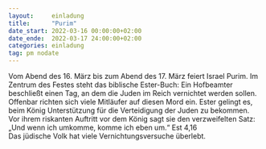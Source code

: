 ```yaml
---
layout:     einladung
title:      "Purim"
date_start: 2022-03-16 00:00:00+02:00
date_ende:  2022-03-17 24:00:00+02:00
categories: einladung
tag: pm nodate
---
```


Vom Abend des 16. März bis zum Abend des 17. März feiert Israel Purim.
Im Zentrum des Festes steht das biblische Ester-Buch:
Ein Hofbeamter beschließt einen Tag, an dem die Juden im Reich vernichtet werden sollen.
Offenbar richten sich viele Mitläufer auf diesen Mord ein.
Ester gelingt es, beim König Unterstützung für die Verteidigung der Juden zu bekommen.
Vor ihrem riskanten Auftritt vor dem König sagt sie den verzweifelten Satz:
„Und wenn ich umkomme, komme ich eben um.“ Est 4,16
<br>
Das jüdische Volk hat viele Vernichtungsversuche überlebt.
